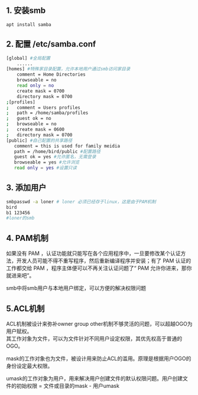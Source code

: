 ## 1. 安装smb
`apt install samba`
## 2. 配置 /etc/samba.conf
```sh
[global] #全局配置
    ......
[homes] #特殊家目录配置，允许本地用户通过smb访问家目录
    comment = Home Directories
    browseable = no
    read only = no
    create mask = 0700
    directory mask = 0700
;[profiles]
;   comment = Users profiles
;   path = /home/samba/profiles
;   guest ok = no
;   browseable = no
;   create mask = 0600
;   directory mask = 0700
[public] #自己配置的共享路径
   comment = this is used for family meidia 
   path = /home/bird/public #配置路径
   guest ok = yes #允许匿名，无需登录
   browseable = yes #允许浏览
   read only = yes #设置只读
```

## 3. 添加用户
```sh
smbpasswd -a loner # loner 必须已经存于linux，这是由于PAM机制
bird
b1 123456
#loner的smb
```
## 4. PAM机制  
如果没有 PAM ，认证功能就只能写在各个应用程序中，一旦要修改某个认证方法，开发人员可能不得不重写程序，然后重新编译程序并安装；有了 PAM 认证的工作都交给 PAM ，程序主体便可以不再关注认证问题了“ PAM 允许你进来，那你就进来吧”。

smb中将smb用户与本地用户绑定，可以方便的解决权限问题

## 5.ACL机制

ACL机制被设计来弥补owner group other机制不够灵活的问题，可以超越OGO为用户赋权。  
其工作对象为文件，可以为文件针对不同用户设定权限，其优先权高于普通的OGO。

mask的工作对象也为文件，被设计用来防止ACL的滥用。原理是根据用户OGO的身份设定最大权限。

umask的工作对象为用户，用来解决用户创建文件的默认权限问题。用户创建文件的初始权限 = 文件或目录的mask - 用户umask
